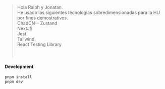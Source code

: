 > Hola Ralph y Jonatan. <br />
> He usado las siguientes técnologias sobredimensionadas para la HU por fines demostrativos. <br />
> ChadCN--
> Zustand <br />
> NextJS  <br />
> Jest <br />
> Tailwind <br />
> React Testing Library <br />
<br /><br />

#### Development

```sh
pnpm install
pnpm dev
```




